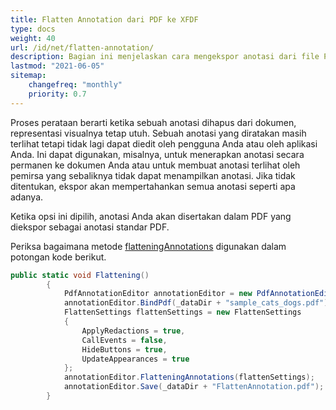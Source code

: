 ```yaml
---
title: Flatten Annotation dari PDF ke XFDF
type: docs
weight: 40
url: /id/net/flatten-annotation/
description: Bagian ini menjelaskan cara mengekspor anotasi dari file PDF ke XFDF dengan Aspose.PDF Facades.
lastmod: "2021-06-05"
sitemap:
    changefreq: "monthly"
    priority: 0.7
---
```


Proses perataan berarti ketika sebuah anotasi dihapus dari dokumen, representasi visualnya tetap utuh. Sebuah anotasi yang diratakan masih terlihat tetapi tidak lagi dapat diedit oleh pengguna Anda atau oleh aplikasi Anda. Ini dapat digunakan, misalnya, untuk menerapkan anotasi secara permanen ke dokumen Anda atau untuk membuat anotasi terlihat oleh pemirsa yang sebaliknya tidak dapat menampilkan anotasi. Jika tidak ditentukan, ekspor akan mempertahankan semua anotasi seperti apa adanya.

Ketika opsi ini dipilih, anotasi Anda akan disertakan dalam PDF yang diekspor sebagai anotasi standar PDF.

Periksa bagaimana metode [flatteningAnnotations](https://reference.aspose.com/pdf/net/aspose.pdf.facades/pdfannotationeditor/methods/flatteningannotations) digunakan dalam potongan kode berikut.

```csharp
public static void Flattening()
        {
            PdfAnnotationEditor annotationEditor = new PdfAnnotationEditor();
            annotationEditor.BindPdf(_dataDir + "sample_cats_dogs.pdf");
            FlattenSettings flattenSettings = new FlattenSettings
            {
                ApplyRedactions = true,
                CallEvents = false,
                HideButtons = true,
                UpdateAppearances = true
            };
            annotationEditor.FlatteningAnnotations(flattenSettings);
            annotationEditor.Save(_dataDir + "FlattenAnnotation.pdf");
        }
```